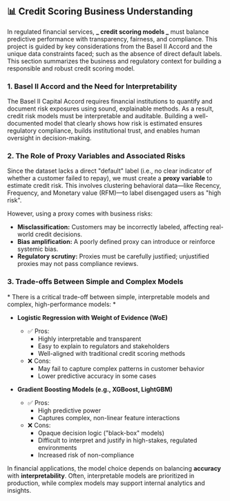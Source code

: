 ## 📊 Credit Scoring Business Understanding

In regulated financial services, **_ credit scoring models _** must balance predictive performance with transparency, fairness, and compliance. This project is guided by key considerations from the Basel II Accord and the unique data constraints faced; such as the absence of direct default labels. This section summarizes the business and regulatory context for building a responsible and robust credit scoring model.

### 1. Basel II Accord and the Need for Interpretability

The Basel II Capital Accord requires financial institutions to quantify and document risk exposures using sound, explainable methods. As a result, credit risk models must be interpretable and auditable. Building a well-documented model that clearly shows how risk is estimated ensures regulatory compliance, builds institutional trust, and enables human oversight in decision-making.

### 2. The Role of Proxy Variables and Associated Risks

Since the dataset lacks a direct "default" label (i.e., no clear indicator of whether a customer failed to repay), we must create a **proxy variable** to estimate credit risk. This involves clustering behavioral data—like Recency, Frequency, and Monetary value (RFM)—to label disengaged users as "high risk".

However, using a proxy comes with business risks:

- **Misclassification:** Customers may be incorrectly labeled, affecting real-world credit decisions.
- **Bias amplification:** A poorly defined proxy can introduce or reinforce systemic bias.
- **Regulatory scrutiny:** Proxies must be carefully justified; unjustified proxies may not pass compliance reviews.

### 3. Trade-offs Between Simple and Complex Models

\* There is a critical trade-off between simple, interpretable models and complex, high-performance models: \*

- **Logistic Regression with Weight of Evidence (WoE)**

  - ✅ Pros:
    - Highly interpretable and transparent
    - Easy to explain to regulators and stakeholders
    - Well-aligned with traditional credit scoring methods
  - ❌ Cons:
    - May fail to capture complex patterns in customer behavior
    - Lower predictive accuracy in some cases

- **Gradient Boosting Models (e.g., XGBoost, LightGBM)**
  - ✅ Pros:
    - High predictive power
    - Captures complex, non-linear feature interactions
  - ❌ Cons:
    - Opaque decision logic ("black-box" models)
    - Difficult to interpret and justify in high-stakes, regulated environments
    - Increased risk of non-compliance

In financial applications, the model choice depends on balancing **accuracy** with **interpretability**. Often, interpretable models are prioritized in production, while complex models may support internal analytics and insights.
